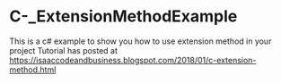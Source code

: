 # C-_ExtensionMethodExample
This is a c# example to show you how to use extension method in your project
Tutorial has posted at https://isaaccodeandbusiness.blogspot.com/2018/01/c-extension-method.html
